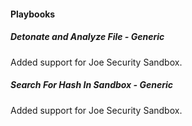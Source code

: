 
#### Playbooks
##### Detonate and Analyze File - Generic
Added support for Joe Security Sandbox.

##### Search For Hash In Sandbox - Generic
Added support for Joe Security Sandbox.
